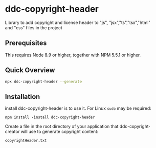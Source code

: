 # ddc-copyright-header

Library to add copyright and license header to "js", "jsx","ts","tsx","html" and "css" files in the project

## Prerequisites

This requires Node 8.9 or higher, together
with NPM 5.5.1 or higher.

## Quick Overview

```sh
npx ddc-copyright-header --generate
```

## Installation

install ddc-copyright-header is to use it. For Linux `sudo` may be required:

```
npm install -install ddc-copyright-header
```

Create a file in the root directory of your application that ddc-copyright-creator will use to generate copyright content:

```
copyrightHeader.txt
```

